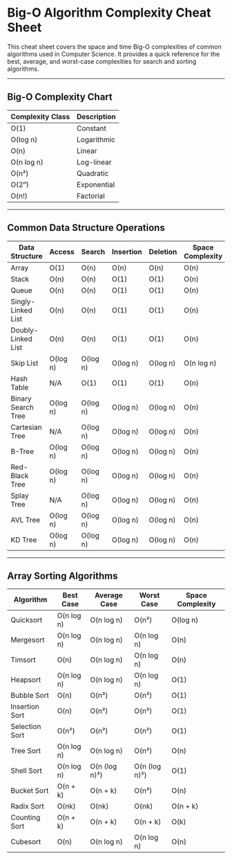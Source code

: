 
# Big-O Algorithm Complexity Cheat Sheet

This cheat sheet covers the space and time Big-O complexities of common algorithms used in Computer Science. It provides a quick reference for the best, average, and worst-case complexities for search and sorting algorithms.

---

## Big-O Complexity Chart

| Complexity Class | Description |
|------------------|-------------|
| O(1)             | Constant    |
| O(log n)         | Logarithmic |
| O(n)             | Linear      |
| O(n log n)       | Log-linear  |
| O(n²)            | Quadratic   |
| O(2ⁿ)            | Exponential |
| O(n!)            | Factorial   |

---

## Common Data Structure Operations

| Data Structure       | Access | Search | Insertion | Deletion | Space Complexity |
|----------------------|--------|--------|-----------|----------|------------------|
| Array                | O(1)   | O(n)   | O(n)      | O(n)     | O(n)             |
| Stack                | O(n)   | O(n)   | O(1)      | O(1)     | O(n)             |
| Queue                | O(n)   | O(n)   | O(1)      | O(1)     | O(n)             |
| Singly-Linked List   | O(n)   | O(n)   | O(1)      | O(1)     | O(n)             |
| Doubly-Linked List   | O(n)   | O(n)   | O(1)      | O(1)     | O(n)             |
| Skip List            | O(log n)| O(log n)| O(log n) | O(log n) | O(n log n)       |
| Hash Table           | N/A    | O(1)   | O(1)      | O(1)     | O(n)             |
| Binary Search Tree   | O(log n)| O(log n)| O(log n) | O(log n) | O(n)             |
| Cartesian Tree       | N/A    | O(log n)| O(log n) | O(log n) | O(n)             |
| B-Tree               | O(log n)| O(log n)| O(log n) | O(log n) | O(n)             |
| Red-Black Tree       | O(log n)| O(log n)| O(log n) | O(log n) | O(n)             |
| Splay Tree           | N/A    | O(log n)| O(log n) | O(log n) | O(n)             |
| AVL Tree             | O(log n)| O(log n)| O(log n) | O(log n) | O(n)             |
| KD Tree              | O(log n)| O(log n)| O(log n) | O(log n) | O(n)             |

---

## Array Sorting Algorithms

| Algorithm       | Best Case | Average Case | Worst Case | Space Complexity |
|-----------------|-----------|--------------|------------|------------------|
| Quicksort       | O(n log n)| O(n log n)   | O(n²)      | O(log n)         |
| Mergesort       | O(n log n)| O(n log n)   | O(n log n) | O(n)             |
| Timsort         | O(n)      | O(n log n)   | O(n log n) | O(n)             |
| Heapsort        | O(n log n)| O(n log n)   | O(n log n) | O(1)             |
| Bubble Sort     | O(n)      | O(n²)        | O(n²)      | O(1)             |
| Insertion Sort  | O(n)      | O(n²)        | O(n²)      | O(1)             |
| Selection Sort  | O(n²)     | O(n²)        | O(n²)      | O(1)             |
| Tree Sort       | O(n log n)| O(n log n)   | O(n²)      | O(n)             |
| Shell Sort      | O(n log n)| O(n (log n)²)| O(n (log n)²)| O(1)           |
| Bucket Sort     | O(n + k)  | O(n + k)     | O(n²)      | O(n)             |
| Radix Sort      | O(nk)     | O(nk)        | O(nk)      | O(n + k)         |
| Counting Sort   | O(n + k)  | O(n + k)     | O(n + k)   | O(k)             |
| Cubesort        | O(n)      | O(n log n)   | O(n log n) | O(n)             |